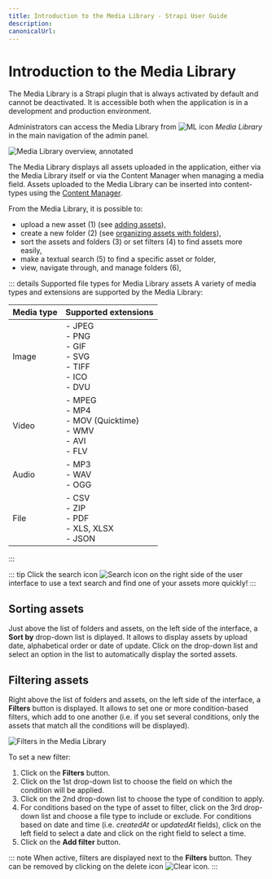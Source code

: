 ```yaml
---
title: Introduction to the Media Library - Strapi User Guide
description:
canonicalUrl:
---
```


<!-- TODO: update SEO -->

# Introduction to the Media Library

The Media Library is a Strapi plugin that is always activated by default and cannot be deactivated. It is accessible both when the application is in a development and production environment.

Administrators can access the Media Library from ![ML icon](../assets/icons/media_library.svg) _Media Library_ in the main navigation of the admin panel.

<!-- TODO: replace screenshot -->
![Media Library overview, annotated](../assets/media-library/media-library_overview.png)

The Media Library displays all assets uploaded in the application, either via the Media Library itself or via the Content Manager when managing a media field. Assets uploaded to the Media Library can be inserted into content-types using the [Content Manager](/user-docs/latest/content-manager/writing-content.md#filling-up-fields).

From the Media Library, it is possible to:

- upload a new asset (1) (see [adding assets](/user-docs/latest/media-library/adding-assets.md)),
- create a new folder (2) (see [organizing assets with folders](/user-docs/latest/media-library/organizing-assets-with-folders.md)),
- sort the assets and folders (3) or set filters (4) to find assets more easily,
- make a textual search (5) to find a specific asset or folder,
- view, navigate through, and manage folders (6),

<!-- TODO: use in details block or re-move to intro -->
::: details Supported file types for Media Library assets
A variety of media types and extensions are supported by the Media Library:

<!-- ? is this list complete & up-to-date ? -->

| Media type | Supported extensions                                          |
|------------|---------------------------------------------------------------|
| Image      | - JPEG<br>- PNG<br>- GIF<br>- SVG<br>- TIFF<br>- ICO<br>- DVU |
| Video      | - MPEG<br>- MP4<br>- MOV (Quicktime)<br>- WMV<br>- AVI<br>- FLV     |
| Audio      | - MP3<br>- WAV<br>- OGG                                       |
| File       | - CSV<br>- ZIP<br>- PDF<br>- XLS, XLSX<br>- JSON                  |
:::

::: tip
Click the search icon ![Search icon](../assets/icons/search.svg) on the right side of the user interface to use a text search and find one of your assets more quickly!
:::

## Sorting assets

Just above the list of folders and assets, on the left side of the interface, a **Sort by** drop-down list is diplayed. It allows to display assets by upload date, alphabetical order or date of update. Click on the drop-down list and select an option in the list to automatically display the sorted assets.

## Filtering assets

Right above the list of folders and assets, on the left side of the interface, a **Filters** button is displayed. It allows to set one or more condition-based filters, which add to one another (i.e. if you set several conditions, only the assets that match all the conditions will be displayed).

<!-- TODO: improve/replace screenshot -->
![Filters in the Media Library](../assets/media-library/media-library_filters.png)

To set a new filter:

1. Click on the **Filters** button.
2. Click on the 1st drop-down list to choose the field on which the condition will be applied.
3. Click on the 2nd drop-down list to choose the type of condition to apply.
4. For conditions based on the type of asset to filter, click on the 3rd drop-down list and choose a file type to include or exclude. For conditions based on date and time (i.e. _createdAt_ or _updatedAt_ fields), click on the left field to select a date and click on the right field to select a time.
5. Click on the **Add filter** button.

::: note
When active, filters are displayed next to the **Filters** button. They can be removed by clicking on the delete icon ![Clear icon](../assets/icons/clear.svg).
:::
